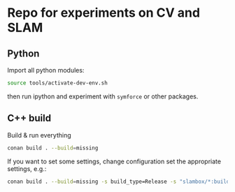 # Repo for experiments on CV and SLAM

## Python
Import all python modules:
```bash
source tools/activate-dev-env.sh
```
then run ipython and experiment with `symforce` or other packages.


## C++ build
Build & run everything
```bash
conan build . --build=missing
```

If you want to set some settings, change configuration set the appropriate settings, e.g.:
```bash
conan build . --build=missing -s build_type=Release -s "slambox/*:build_type=Release" -c tools.build:skip_test=False
```